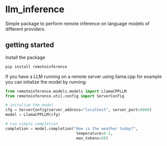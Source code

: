 # llm_inference

Simple package to perform remote inference on language models of different providers.

## getting started
Install the package
```python
pip install remoteinference
```
If you have a LLM running on a remote server using llama.cpp for example you can initalize the model by running:
```python
from remoteinference.models.models import LlamaCPPLLM
from remoteinference.util.config import ServerConfig

# initalize the model
cfg = ServerConfig(server_address="localhost", server_port=8080)
model = LlamaCPPLLM(cfg)

# run simple completion
completion = model.completion("How is the weather today?",
                               temperature=0.5,
                               max_tokens=50)

```

